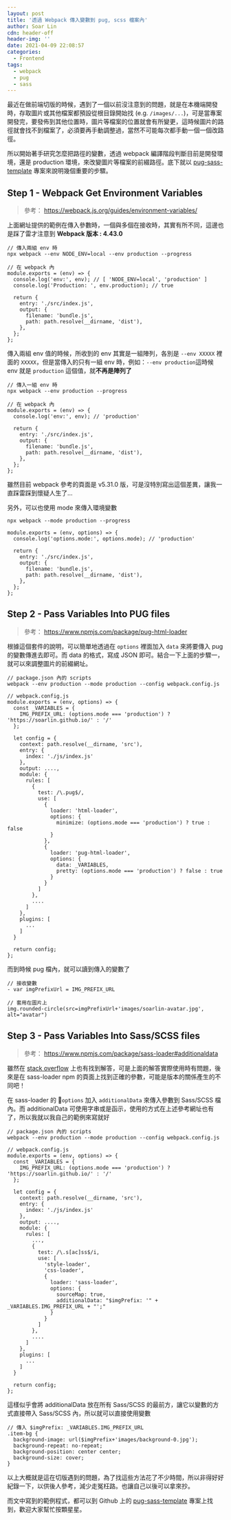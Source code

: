 ```yaml
---
layout: post
title: '透過 Webpack 傳入變數到 pug, scss 檔案內'
author: Soar Lin
cdn: header-off
header-img: ''
date: 2021-04-09 22:08:57
categories:
  - Frontend
tags:
  - webpack
  - pug
  - sass
---
```


最近在做前端切版的時候，遇到了一個以前沒注意到的問題，就是在本機端開發時，存取圖片或其他檔案都預設從根目錄開始找 (e.g. `/images/...`)，可是當專案開發完，要發佈到其他位置時，圖片等檔案的位置就會有所變更，這時候圖片的路徑就會找不到檔案了，必須要再手動調整過，當然不可能每次都手動一個一個改路徑。

所以開始著手研究怎麼把路徑的變數，透過 webpack 編譯階段判斷目前是開發環境，還是 production 環境，來改變圖片等檔案的前綴路徑。底下就以 [pug-sass-template](https://github.com/SoarLin/pug-sass-template) 專案來說明幾個重要的步驟。

## Step 1 - Webpack Get Environment Variables
> 參考： https://webpack.js.org/guides/environment-variables/

上面網址提供的範例在傳入參數時，一個與多個在接收時，其實有所不同，這邊也是踩了雷才注意到
**Webpack 版本 : 4.43.0**

```
// 傳入兩組 env 時
npx webpack --env NODE_ENV=local --env production --progress

// 在 webpack 內
module.exports = (env) => {
  console.log('env:', env); // [ 'NODE_ENV=local', 'production' ]
  console.log('Production: ', env.production); // true

  return {
    entry: './src/index.js',
    output: {
      filename: 'bundle.js',
      path: path.resolve(__dirname, 'dist'),
    },
  };
};
```
傳入兩組 env 值的時候，所收到的 env 其實是一組陣列，各別是 `--env XXXXX` 裡面的 `XXXXX`，但是當傳入的只有一組 env 時，例如：`--env production`這時候 env 就是 `production` 這個值，就**不再是陣列了**

<!-- more -->

```
// 傳入一組 env 時
npx webpack --env production --progress

// 在 webpack 內
module.exports = (env) => {
  console.log('env:', env); // 'production'

  return {
    entry: './src/index.js',
    output: {
      filename: 'bundle.js',
      path: path.resolve(__dirname, 'dist'),
    },
  };
};
```
雖然目前 webpack 參考的頁面是 v5.31.0 版，可是沒特別寫出這個差異，讓我一直踩雷踩到懷疑人生了...

另外，可以也使用 mode 來傳入環境變數
```
npx webpack --mode production --progress

module.exports = (env, options) => {
  console.log('options.mode:', options.mode); // 'production'

  return {
    entry: './src/index.js',
    output: {
      filename: 'bundle.js',
      path: path.resolve(__dirname, 'dist'),
    },
  };
};
```

## Step 2 - Pass Variables Into PUG files
> 參考： https://www.npmjs.com/package/pug-html-loader

根據這個套件的說明，可以簡單地透過在 `options` 裡面加入 `data` 來將要傳入 pug 的變數傳進去即可。而 data 的格式，寫成 JSON 即可。結合一下上面的步驟一，就可以來調整圖片的前綴網址。

```
// package.json 內的 scripts
webpack --env production --mode production --config webpack.config.js

// webpack.config.js
module.exports = (env, options) => {
  const _VARIABLES = {
    IMG_PREFIX_URL: (options.mode === 'production') ? 'https://soarlin.github.io/' : '/'
  };

  let config = {
    context: path.resolve(__dirname, 'src'),
    entry: {
      index: './js/index.js'
    },
    output: ....,
    module: {
      rules: [
        {
          test: /\.pug$/,
          use: [
            {
              loader: 'html-loader',
              options: {
                minimize: (options.mode === 'production') ? true : false
              }
            },
            {
              loader: 'pug-html-loader',
              options: {
                data: _VARIABLES,
                pretty: (options.mode === 'production') ? false : true
              }
            }
          ]
        },
        ....
      ]
    },
    plugins: [
      ...
    ]
  }

  return config;
};
```
而到時候 pug 檔內，就可以讀到傳入的變數了
```
// 接收變數
- var imgPrefixUrl = IMG_PREFIX_URL

// 套用在圖片上
img.rounded-circle(src=imgPrefixUrl+'images/soarlin-avatar.jpg', alt="avatar")
```

## Step 3 - Pass Variables Into Sass/SCSS files
> 參考： https://www.npmjs.com/package/sass-loader#additionaldata

雖然在 [stack overflow](https://stackoverflow.com/questions/60058352/pass-webpack-environment-variable-to-scss-file) 上也有找到解答，可是上面的解答實際使用時有問題，後來是在 sass-loader npm 的頁面上找到正確的參數，可能是版本的關係產生的不同吧！

在 sass-loader 的 `options` 加入 `additionalData` 來傳入參數到 Sass/SCSS 檔內。而 additionalData 可使用字串或是函示，使用的方式在上述參考網址也有了，所以我就以我自己的範例來寫就好
```
// package.json 內的 scripts
webpack --env production --mode production --config webpack.config.js

// webpack.config.js
module.exports = (env, options) => {
  const _VARIABLES = {
    IMG_PREFIX_URL: (options.mode === 'production') ? 'https://soarlin.github.io/' : '/'
  };

  let config = {
    context: path.resolve(__dirname, 'src'),
    entry: {
      index: './js/index.js'
    },
    output: ....,
    module: {
      rules: [
        ...,
        {
          test: /\.s[ac]ss$/i,
          use: [
            'style-loader',
            'css-loader',
            {
              loader: 'sass-loader',
              options: {
                sourceMap: true,
                additionalData: "$imgPrefix: '" + _VARIABLES.IMG_PREFIX_URL + "';"
              }
            }
          ]
        },
        ....
      ]
    },
    plugins: [
      ...
    ]
  }

  return config;
};
```

這樣似乎會將 additionalData 放在所有 Sass/SCSS 的最前方，讓它以變數的方式直接帶入 Sass/SCSS 內，所以就可以直接使用變數
```
// 傳入 $imgPrefix: _VARIABLES.IMG_PREFIX_URL
.item-bg {
  background-image: url($imgPrefix+'images/background-0.jpg');
  background-repeat: no-repeat;
  background-position: center center;
  background-size: cover;
}
```

以上大概就是這在切版遇到的問題，為了找這些方法花了不少時間，所以非得好好紀錄一下，以供後人參考，減少走冤枉路。也讓自己以後可以拿來抄。

而文中寫到的範例程式，都可以到 Github 上的 [pug-sass-template](https://github.com/SoarLin/pug-sass-template) 專案上找到，歡迎大家幫忙按顆星星。